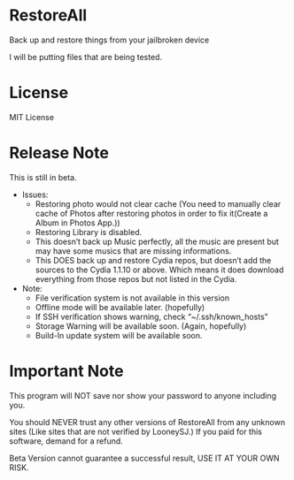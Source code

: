 # RestoreAll

Back up and restore things from your jailbroken device

I will be putting files that are being tested. 

# License

MIT License

# Release Note
This is still in beta.
- Issues:
	- Restoring photo would not clear cache	(You need to manually clear cache of Photos after restoring photos in order to fix it(Create a Album in Photos App.))
	- Restoring Library is disabled.
	- This doesn’t back up Music perfectly, all the music are present but may have some musics that are missing informations.
	- This DOES back up and restore Cydia repos, but doesn’t add the sources to the Cydia 1.1.10 or above. Which means it does download everything from those repos but not listed in the 	Cydia.
- Note:
	- File verification system is not available in this version
	- Offline mode will be available later. (hopefully)
	- If SSH verification shows warning, check “~/.ssh/known_hosts”
	- Storage Warning will be available soon. (Again, hopefully)
	- Build-In update system will be available soon.

# Important Note
This program will NOT save nor show your password to anyone including you.

You should NEVER trust any other versions of RestoreAll from any unknown sites (Like sites that are not verified by LooneySJ.) If you paid for this software, demand for a refund.

Beta Version cannot guarantee a successful result, USE IT AT YOUR OWN RISK.
